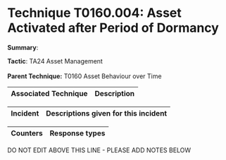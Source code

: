 # Technique T0160.004: Asset Activated after Period of Dormancy

**Summary**: 

**Tactic**: TA24 Asset Management <br><br>**Parent Technique:** T0160 Asset Behaviour over Time


| Associated Technique | Description |
| --------- | ------------------------- |



| Incident | Descriptions given for this incident |
| -------- | -------------------- |



| Counters | Response types |
| -------- | -------------- |


DO NOT EDIT ABOVE THIS LINE - PLEASE ADD NOTES BELOW
